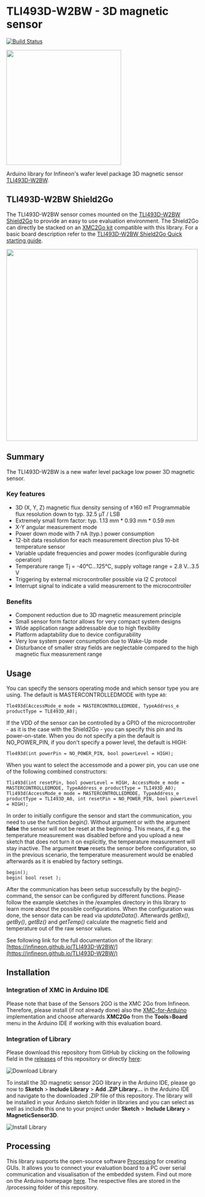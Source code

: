 # TLI493D-W2BW - 3D magnetic sensor

[![Build Status](https://travis-ci.com/Infineon/TLI493D-W2BW.svg?branch=master)](https://travis-ci.com/Infineon/TLI493D-W2BW)

<img src="https://github.com/Infineon/Assets/blob/master/Pictures/TLI493D-W2BW_sensor.jpg" height="300">

Arduino library for Infineon's wafer level package 3D magnetic sensor [TLI493D-W2BW](https://www.infineon.com/cms/en/product/sensor/magnetic-sensors/magnetic-position-sensors/3d-magnetics/tli493d-w2bw-a0/).

## TLI493D-W2BW Shield2Go 
The TLI493D-W2BW sensor comes mounted on the [TLI493D-W2BW Shield2Go](https://www.infineon.com/cms/en/product/evaluation-boards/s2go_3d_tli493dw2bw-a0/) to provide an easy to use evaluation environment. The Shield2Go can directly be stacked on an [XMC2Go kit](https://www.infineon.com/cms/de/product/evaluation-boards/kit_xmc_2go_xmc1100_v1/) compatible with this library. For a basic board description refer to the [TLI493D-W2BW Shield2Go Quick starting guide](https://www.infineon.com/dgdl/Infineon-TLI493D-W2BW_Shield2Go-GettingStarted-v01_00-EN.pdf?fileId=5546d462737c45b9017395f019797123).

<img src=https://github.com/Infineon/Assets/blob/master/Pictures/TLI493D-W2BW_pinout.png height=500>

## Summary
The TLI493D-W2BW is a new wafer level package low power 3D magnetic sensor. 

### Key features
- 3D (X, Y, Z) magnetic flux density sensing of ±160 mT
Programmable flux resolution down to typ. 32.5 µT / LSB
- Extremely small form factor: typ. 1.13 mm * 0.93 mm * 0.59 mm
- X-Y angular measurement mode
- Power down mode with 7 nA (typ.) power consumption
- 12-bit data resolution for each measurement direction plus 10-bit temperature sensor
- Variable update frequencies and power modes (configurable during operation)
- Temperature range Tj = -40°C…125°C, supply voltage range = 2.8 V…3.5 V
- Triggering by external microcontroller possible via I2 C protocol
- Interrupt signal to indicate a valid measurement to the microcontroller

### Benefits
- Component reduction due to 3D magnetic measurement principle
- Small sensor form factor allows for very compact system designs
- Wide application range addressable due to high flexibility
- Platform adaptability due to device configurability
- Very low system power consumption due to Wake-Up mode
- Disturbance of smaller stray fields are neglectable compared to the high magnetic flux measurement range

## Usage
You can specify the sensors operating mode and which sensor type you are using. The default is MASTERCONTROLLEDMODE with type `A0`:
```
Tle493d(AccessMode_e mode = MASTERCONTROLLEDMODE, TypeAddress_e productType = TLE493D_A0);
```
If the VDD of the sensor can be controlled by a GPIO of the microcontroller - as it is the case with the Shield2Go - you can specify this pin and its power-on-state. When you do not specify a pin the default is NO_POWER_PIN, if you don't specify a power level, the default is HIGH:
```
Tle493d(int powerPin = NO_POWER_PIN, bool powerLevel = HIGH);
```
When you want to select the accessmode and a power pin, you can use one of the following combined constructors:
```
Tli493d(int resetPin, bool powerLevel = HIGH, AccessMode_e mode = MASTERCONTROLLEDMODE, TypeAddress_e productType = TLI493D_A0);
Tli493d(AccessMode_e mode = MASTERCONTROLLEDMODE, TypeAddress_e productType = TLI493D_A0, int resetPin = NO_POWER_PIN, bool powerLevel = HIGH);
```

In order to initially configure the sensor and start the communication, you need to use the function _begin()_. Without argument or with the argument **false** the sensor will not be reset at the beginning. This means, if e.g. the temperature measurement was disabled before and you upload a new sketch that does not turn it on explicitly, the temperature measurement will stay inactive. The argument **true** resets the sensor before configuration, so in the previous scenario, the temperature measurement would be enabled afterwards as it is enabled by factory settings.
```
begin();
begin( bool reset );
```
After the communication has been setup successfully by the _begin()_-command, the sensor can be configured by different functions. Please follow the example sketches in the /examples directory in this library to learn more about the possible configurations.
When the configuration was done, the sensor data can be read via _updateData()_.
Afterwards _getBx()_, _getBy()_, _getBz()_ and _getTemp()_ calculate the magnetic field and temperature out of the raw sensor values.

See following link for the full documentation of the library: [https://infineon.github.io/TLI493D-W2BW/](https://infineon.github.io/TLI493D-W2BW/)

## Installation
### Integration of XMC in Arduino IDE
Please note that base of the Sensors 2GO is the XMC 2Go from Infineon. Therefore, please install (if not already done) also the [XMC-for-Arduino](https://github.com/Infineon/XMC-for-Arduino) implementation and choose afterwards **XMC2Go** from the **Tools**>**Board** menu in the Arduino IDE if working with this evaluation board.

### Integration of Library
Please download this repository from GitHub by clicking on the following field in the [releases](https://github.com/Infineon/TLE493D-W2B6-3DMagnetic-Sensor/releases) of this repository or directly [here](https://github.com/Infineon/TLE493D-W2B6-3DMagnetic-Sensor/releases/download/V1.0.1/TLE493D-W2B6-3DMagnetic-Sensor.zip):

![Download Library](https://raw.githubusercontent.com/infineon/assets/master/Pictures/DL_TLE493D_W2B6_Rel.PNG)

To install the 3D magnetic sensor 2GO library in the Arduino IDE, please go now to **Sketch** > **Include Library** > **Add .ZIP Library...** in the Arduino IDE and navigate to the downloaded .ZIP file of this repository. The library will be installed in your Arduino sketch folder in libraries and you can select as well as include this one to your project under **Sketch** > **Include Library** > **MagneticSensor3D**.

![Install Library](https://raw.githubusercontent.com/infineon/assets/master/Pictures/Library_Install_ZIP.png)

## Processing
This library supports the open-source software [Processing](https://processing.org/) for creating GUIs. It allows you to connect your evaluation board to a PC over serial communication and visualisation of the embedded system. Find out more on the Arduino homepage [here](http://playground.arduino.cc/Interfacing/Processing). The respective files are stored in the /processing folder of this repository.
